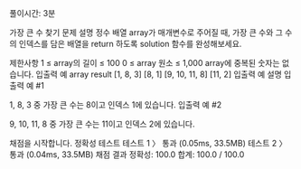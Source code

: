 풀이시간: 3분

가장 큰 수 찾기
문제 설명
정수 배열 array가 매개변수로 주어질 때, 가장 큰 수와 그 수의 인덱스를 담은 배열을 return 하도록 solution 함수를 완성해보세요.

제한사항
1 ≤ array의 길이 ≤ 100
0 ≤ array 원소 ≤ 1,000
array에 중복된 숫자는 없습니다.
입출력 예
array	result
[1, 8, 3]	[8, 1]
[9, 10, 11, 8]	[11, 2]
입출력 예 설명
입출력 예 #1

1, 8, 3 중 가장 큰 수는 8이고 인덱스 1에 있습니다.
입출력 예 #2

9, 10, 11, 8 중 가장 큰 수는 11이고 인덱스 2에 있습니다.

채점을 시작합니다.
정확성  테스트
테스트 1 〉	통과 (0.05ms, 33.5MB)
테스트 2 〉	통과 (0.04ms, 33.5MB)
채점 결과
정확성: 100.0
합계: 100.0 / 100.0